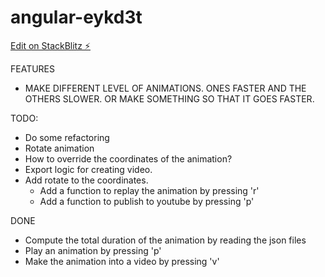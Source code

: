 # angular-eykd3t

[Edit on StackBlitz ⚡️](https://stackblitz.com/edit/angular-eykd3t)

FEATURES

- MAKE DIFFERENT LEVEL OF ANIMATIONS. ONES FASTER AND THE OTHERS SLOWER.
  OR MAKE SOMETHING SO THAT IT GOES FASTER.

TODO:

- Do some refactoring
- Rotate animation
- How to override the coordinates of the animation?
- Export logic for creating video.
- Add rotate to the coordinates.
  - Add a function to replay the animation by pressing 'r'
  - Add a function to publish to youtube by pressing 'p'

DONE

- Compute the total duration of the animation by reading the json files
- Play an animation by pressing 'p'
- Make the animation into a video by pressing 'v'
